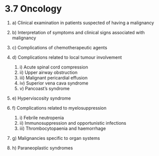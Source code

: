 # 3.7 Oncology



1. a\)  Clinical examination in patients suspected of having a malignancy
2. b\)  Interpretation of symptoms and clinical signs associated with malignancy
3. c\)  Complications of chemotherapeutic agents
4. d\)  Complications related to local tumour involvement
   1. i\)  Acute spinal cord compression
   2. ii\)  Upper airway obstruction
   3. iii\)  Malignant pericardial effusion
   4. iv\)  Superior vena cava syndrome
   5. v\)  Pancoast’s syndrome



1. e\)  Hyperviscosity syndrome
2. f\)  Complications related to myelosuppression
   1. i\)  Febrile neutropenia
   2. ii\)  Immunosuppression and opportunistic infections
   3. iii\)  Thrombocytopaenia and haemorrhage
3. g\)  Malignancies specific to organ systems
4. h\)  Paraneoplastic syndromes

